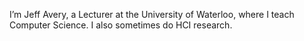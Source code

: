 I’m Jeff Avery, a Lecturer at the University of Waterloo, where I teach Computer Science. I also sometimes do HCI research.
